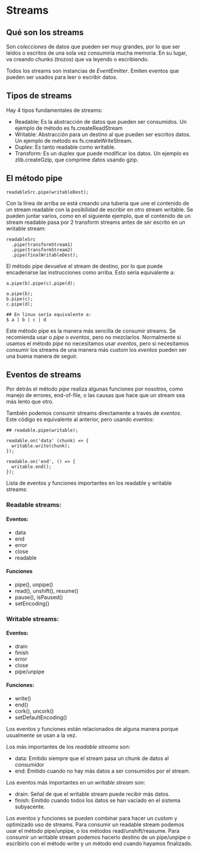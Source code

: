# Streams

## Qué son los streams

Son _colecciones_ de datos que pueden ser muy grandes, por lo que ser leídos o escritos de una sola vez consumiría mucha memoria. En su lugar, va creando chunks (trozos) que va leyendo o escribiendo.

Todos los streams son instancias de _EventEmitter_. Emiten eventos que pueden ser usados para leer o escribir datos.

## Tipos de streams

Hay 4 tipos fundamentales de streams:

- Readable: Es la abstracción de datos que pueden ser consumidos. Un ejemplo de método es fs.createReadStream
- Writable: Abstracción para un destino al que pueden ser escritos datos. Un ejemplo de método es fs.createWriteStream.
- Duplex: Es tanto readable como writable.
- Transform: Es un duplex que puede modificar los datos. Un ejemplo es zlib.createGzip, que comprime datos usando gzip.

## El método pipe

```
readableSrc.pipe(writableDest);
```

Con la línea de arriba se está creando una tubería que une el contenido de un stream readable con la posibilidad de escribir en otro stream writable.
Se pueden juntar varios, como en el siguiente ejemplo, que el contenido de un stream readable pasa por 2 transform streams antes de ser escrito en un writable stream:

```
readableSrc
  .pipe(transformStream1)
  .pipe(transformStream2)
  .pipe(finalWritableDest);
```

El método pipe devuelve el stream de destino, por lo que puede encadenarse las instrucciones como arriba.
Esto sería equivalente a:

```
a.pipe(b).pipe(c).pipe(d);

a.pipe(b);
b.pipe(c);
c.pipe(d);

## En linux sería equivalente a:
$ a | b | c | d
```

Este método pipe es la manera más sencilla de consumir streams. Se recomienda usar o _pipe_ o _eventos_, pero no mezclarlos.
Normalmente si usamos el método _pipe_ no necesitamos usar _eventos_, pero si necesitamos consumir los streams de una manera más custom los _eventos_ pueden ser una buena manera de seguir.

## Eventos de streams

Por detrás el método _pipe_ realiza algunas funciones por nosotros, como manejo de errores, end-of-file, o las causas que hace que un stream sea más lento que otro.

También podemos consumir streams directamente a través de _eventos_. Este código es equivalente al anterior, pero usando _eventos_:

```
## readable.pipe(writable);

readable.on('data' (chunk) => {
  writable.write(chunk);
});

readable.on('end', () => {
  writable.end();
});
```

Lista de eventos y funciones importantes en los readable y writable streams:

### Readable streams:
#### Eventos:
- data
- end
- error
- close
- readable

#### Funciones
- pipe(), unpipe()
- read(), unshift(), resume()
- pause(), isPaused()
- setEncoding()

### Writable streams:
#### Eventos:
- drain
- finish
- error
- close
- pipe/unpipe

#### Funciones:
- write()
- end()
- cork(), uncork()
- setDefaultEncoding()

Los eventos y funciones están relacionados de alguna manera porque usualmente se usan a la vez.

Los más importantes de los _readable streams_ son:
- data: Emitido siempre que el stream pasa un chunk de datos al consumidor
- end: Emitido cuando no hay más datos a ser consumidos por el stream.

Los eventos más importantes en un _writable stream_ son:
- drain: Señal de que el writable stream puede recibir más datos.
- finish: Emitido cuando todos los datos se han vaciado en el sistema subyacente.

Los eventos y funciones se pueden combinar para hacer un custom y optimizado uso de streams. Para consumir un readable stream podemos usar el método pipe/unpipe, 
o los métodos read/unshift/reasume.
Para consumir un writable stream podemos hacerlo destino de un pipe/unpipe o escribirlo con el método write y un método end cuando hayamos finalizado.
